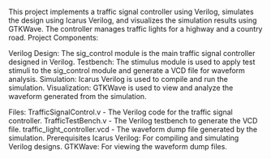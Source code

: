 This project implements a traffic signal controller using Verilog, simulates the design using Icarus Verilog, and visualizes the simulation results using GTKWave. The controller manages traffic lights for a highway and a country road.
Project Components:

Verilog Design: The sig_control module is the main traffic signal controller designed in Verilog. Testbench: The stimulus module is used to apply test stimuli to the sig_control module and generate a VCD file for waveform analysis. Simulation: Icarus Verilog is used to compile and run the simulation. Visualization: GTKWave is used to view and analyze the waveform generated from the simulation.

Files:
TrafficSignalControl.v - The Verilog code for the traffic signal controller. TrafficTestBench.v - The Verilog testbench to generate the VCD file. traffic_light_controller.vcd - The waveform dump file generated by the simulation. Prerequisites Icarus Verilog: For compiling and simulating Verilog designs. GTKWave: For viewing the waveform dump files.
